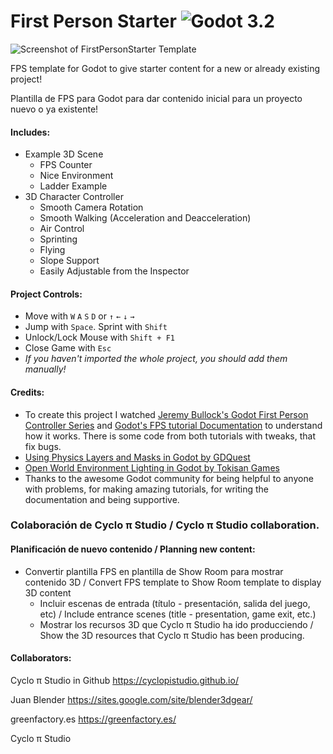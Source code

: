# First Person Starter ![Godot 3.2](https://img.shields.io/badge/godot-v3.2-%23478cbf)
![Screenshot of FirstPersonStarter Template](https://i.imgur.com/EzNSoQZ.png)

FPS template for Godot to give starter content for a new or already existing project!

Plantilla de FPS para Godot para dar contenido inicial para un proyecto nuevo o ya existente!

#### Includes:
- Example 3D Scene
  - FPS Counter
  - Nice Environment
  - Ladder Example
- 3D Character Controller
  - Smooth Camera Rotation
  - Smooth Walking (Acceleration and Deacceleration)
  - Air Control
  - Sprinting
  - Flying
  - Slope Support
  - Easily Adjustable from the Inspector

#### Project Controls:
- Move with `W` `A` `S` `D` or `↑` `←` `↓` `→`
- Jump with `Space`. Sprint with `Shift`
- Unlock/Lock Mouse with `Shift + F1`
- Close Game with `Esc`
- *If you haven't imported the whole project, you should add them manually!*

#### Credits:
- To create this project I watched [Jeremy Bullock's Godot First Person Controller Series](https://www.youtube.com/watch?v=Etpq-d5af6M&list=PLTZoMpB5Z4aD-rCpluXsQjkGYgUGUZNIV) and [Godot's FPS tutorial Documentation](https://docs.godotengine.org/en/3.2/tutorials/3d/fps_tutorial/) to understand how it works. There is some code from both tutorials with tweaks, that fix bugs.
- [Using Physics Layers and Masks in Godot by GDQuest](https://www.youtube.com/watch?v=UZu8NwlkXcU)
- [Open World Environment Lighting in Godot by Tokisan Games](https://www.youtube.com/watch?v=8kwnCxK8Vc8)
- Thanks to the awesome Godot community for being helpful to anyone with problems, for making amazing tutorials, for writing the documentation and being supportive.

### Colaboración de Cyclo π Studio / Cyclo π Studio collaboration.
#### Planificación de nuevo contenido / Planning new content:
- Convertir plantilla FPS en plantilla de Show Room para mostrar contenido 3D / Convert FPS template to Show Room template to display 3D content
  - Incluir escenas de entrada (título - presentación, salida del juego, etc) / Include entrance scenes (title - presentation, game exit, etc.)
  - Mostrar los recursos 3D que Cyclo π Studio ha ido producciendo / Show the 3D resources that Cyclo π Studio has been producing.
 
#### Collaborators:

Cyclo π Studio in Github https://cyclopistudio.github.io/

Juan Blender https://sites.google.com/site/blender3dgear/

greenfactory.es https://greenfactory.es/

Cyclo π Studio
